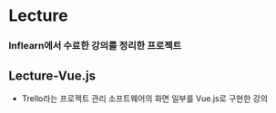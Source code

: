 # Lecture
### Inflearn에서 수료한 강의를 정리한 프로젝트


## Lecture-Vue.js
- Trello라는 프로젝트 관리 소프트웨어의 화면 일부를 Vue.js로 구현한 강의 

